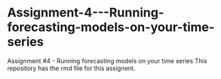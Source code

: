 # Assignment-4---Running-forecasting-models-on-your-time-series
Assignment #4 - Running forecasting models on your time series
This repository has the rmd file for this assignent. 
